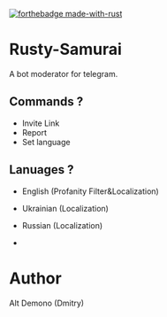 [![forthebadge made-with-rust](http://ForTheBadge.com/images/badges/made-with-rust.svg)](https://www.rust-lang.org/)
# Rusty-Samurai
A bot moderator for telegram.

## Commands ?
- Invite Link
- Report
- Set language

## Lanuages ?
- English (Profanity Filter&Localization)
- Ukrainian (Localization)
- Russian (Localization)

- 
# Author
Alt Demono (Dmitry)
